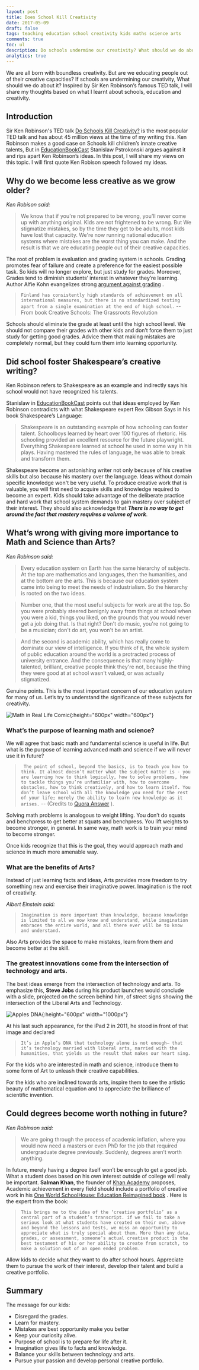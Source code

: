 ```yaml
---
layout: post
title: Does School Kill Creativity
date: 2017-05-09
draft: false
tags: teaching education school creativity kids maths science arts
comments: true
toc: ul
description: Do schools undermine our creativity? What should we do about it? Inspired by Sir Ken Robinson’s famous TED talk, I will share my thoughts based on what I learnt about education and creativity.
analytics: true
---
```


We are all born with boundless creativity. But are we educating people out of their creative capacities? If schools are undermining our creativity,  What should we do about it? Inspired by Sir Ken Robinson’s famous TED talk,  I will share my thoughts based on what I learnt about schools, education and creativity.

## Introduction
Sir Ken Robinson's TED talk [Do Schools Kill Creativity?](https://www.ted.com/talks/ken_robinson_says_schools_kill_creativity) is the most popular TED talk and has about 45 million views at the time of my writing this. Ken Robinson makes a good case on Schools kill children’s innate creative talents, But in [EducationBookCast](http://educationbookcast.libsyn.com/podcast/42-do-schools-kill-creativity-by-sir-ken-robinson) Stanislaw Pstrokonski argues against it and rips apart Ken Robinson’s ideas. In this post, I will share my views on this topic. I will first quote Ken Robison speech followed my ideas.
<br>

## Why do we become less creative as we grow older?
*Ken Robison said:*

> We know that if you're not prepared to be wrong, you'll never come up with anything original. Kids are not frightened to be wrong. But We stigmatize mistakes, so by the time they get to be adults, most kids have lost that capacity. We're now running national education systems where mistakes are the worst thing you can make. And the result is that we are educating people out of their creative capacities.  

The root of problem is evaluation and grading system in schools. Grading promotes fear of failure and  create a preference for the easiest possible task.  So kids will no longer explore, but just study for grades.  Moreover,  Grades tend to diminish students’ interest in whatever they’re learning. Author Alfie Kohn evangelizes strong [argument against grading](http://www.alfiekohn.org/article/case-grades/) .

> `Finland has consistently high standards of achievement on all international measures, but there is no standardized testing apart from a single examination at the end of high school.` -- From book Creative Schools: The Grassroots Revolution


Schools should eliminate the grade at least until the high school level. We should not  compare their grades with other kids and don’t force them to just study for getting good grades.  Advice them that making mistakes are completely normal, but they could turn them into learning opportunity.

## Did school foster Shakespeare’s creative writing?
Ken Robinson refers to Shakespeare as an example and indirectly says his school would not have recognized his talents.

Stanislaw in  [EducationBookCast](http://educationbookcast.libsyn.com/podcast/42-do-schools-kill-creativity-by-sir-ken-robinson)  points out that ideas employed by  Ken Robinson contradicts with what Shakespeare expert Rex Gibson Says in his book Shakespeare’s Language:

> Shakespeare is an outstanding example of how schooling can foster talent. Schoolboys learned by heart over 100 figures of rhetoric. His schooling provided an excellent resource for the future playwright. Everything Shakespeare learned at school he used in some way in his plays. Having mastered the rules of language, he was able to break and transform them.   

Shakespeare become an astonishing writer not only because of his creative skills but also because his mastery over the language. Ideas without domain specific knowledge won't be very useful. To produce creative work that is valuable, you will first need to acquire skills and knowledge required to become an expert. Kids should take advantage of the deliberate practice and hard work that school system demands to gain mastery over subject of their interest. They should also acknowledge that ***There is no way to get around the fact that mastery requires a volume of work***.

## What’s wrong with giving more importance to Math and Science than Arts?
*Ken Robinson said:*

> Every education system on Earth has the same hierarchy of subjects. At the top are mathematics and languages, then the humanities, and at the bottom are the arts.  This is because our education system came into being to meet the needs of industrialism. So the hierarchy is rooted on the two ideas.  

> Number one, that the most useful subjects for work are at the top. So you were probably steered benignly away from things at school when you were a kid, things you liked, on the grounds that you would never get a job doing that. Is that right? Don't do music, you're not going to be a musician; don't do art, you won't be an artist.  

> And the second is academic ability, which has really come to dominate our view of intelligence. If you think of it, the whole system of public education around the world is a protracted process of university entrance. And the consequence is that many highly-talented, brilliant, creative people think they're not, because the thing they were good at at school wasn't valued, or was actually stigmatized.   

Genuine points. This is the most important concern of our education system for many of us. Let’s try to understand the significance of these subjects for creativity.

![Math in Real Life Comic](https://raw.githubusercontent.com/erajasekar/blog-jekyll/master/assets/images/school-kill-creativity/math-comic.png){:height="600px" width="600px"}

### What’s the purpose of learning math and science?

We will agree that basic math and fundamental science is useful in life. But what is the purpose of learning advanced math and science if we will never use it in future?

> `
The point of school, beyond the basics, is to teach you how to think. It almost doesn’t matter what the subject matter is - you are learning how to think logically, how to solve problems, how to tackle things you’re unfamiliar with, how to overcome obstacles, how to think creatively, and how to learn itself. You don’t leave school with all the knowledge you need for the rest of your life; merely the ability to learn new knowledge as it arises.` -- (Credits to [Quora Answer](https://www.quora.com/Why-must-we-learn-advanced-math-college-algebra-trigonometry-when-most-of-us-wont-actually-use-it/answer/Jesse-Richards?srid=tP0b) ).

Solving math problems is analogous to weight lifting. You don’t do squats and benchpress to get better at squats and benchpress. You lift weights to become stronger, in general. In same way, math work is to train your mind to become stronger.

Once kids recognize that this is the goal, they would approach math and science in much more amenable way.

### What are the benefits of Arts?

Instead of just learning facts and ideas, Arts provides more freedom to try something new and exercise their imaginative power. Imagination is the root of creativity.

*Albert Einstein said:*

> `Imagination is more important than knowledge, because knowledge is limited to all we now know and understand, while imagination embraces the entire world, and all there ever will be to know and understand.`

Also Arts provides the space to make mistakes, learn from them and become better at the skill.  

### The greatest innovations come from the intersection of technology and arts.

The best ideas emerge from the intersection of technology and arts.  To emphasize this,  **Steve Jobs** during his product launches would conclude with a slide, projected on the screen behind him, of street signs showing the intersection of the Liberal Arts and Technology.

![Apples DNA](https://raw.githubusercontent.com/erajasekar/blog-jekyll/master/assets/images/school-kill-creativity/Apples_DNA.png){:height="600px" width="1000px"}

At his last such appearance, for the iPad 2 in 2011, he stood in front of that image and declared

> `It’s in Apple’s DNA that technology alone is not enough— that it’s technology married with liberal arts, married with the humanities, that yields us the result that makes our heart sing.`  

For the kids who are interested in math and science, introduce them to some form of Art to unleash their creative capabilities.

For the kids who are inclined towards arts, inspire them to see the artistic beauty of mathematical equation and to appreciate the brilliance of scientific invention.

## Could degrees become worth nothing in future?
*Ken Robinson said:*

> We are going through the process of academic inflation, where you would now need a masters or even PhD for the job that required undergraduate degree previously. Suddenly, degrees aren’t worth anything.  

In future, merely having a degree itself won’t be enough to get a good job. What a student does based on his own interest  outside of college will really be important. **Salman Khan**, the founder of [Khan Academy](https://www.khanacademy.org/) proposes, Academic achievement in every field should include a portfolio of creative work in his [One World SchoolHouse: Education Reimagined book](http://www.amazon.com/The-One-World-Schoolhouse-Reimagined/dp/1455508381/) . Here is the expert from the book:

> `This brings me to the idea of the ‘creative portfolio’ as a central part of a student’s transcript. if we fail to take a serious look at what students have created on their own, above and beyond the lessons and tests, we miss an opportunity to appreciate what is truly special about them. More than any data, grades, or assessment, someone’s actual creative product is the best testament of his or her ability to create from scratch, to make a solution out of an open ended problem.  `

Allow kids to decide what they want to do after school hours. Appreciate them to pursue the work of their interest, develop their talent and build a creative portfolio.

## Summary

The message for our kids:

* Disregard the grades.
* Learn for mastery.
* Mistakes are best opportunity make you better
* Keep your curiosity alive.
* Purpose of school is to prepare for life after it.
* Imagination gives life to facts and knowledge.
* Balance your skills between technology and arts.
* Pursue your passion and develop personal creative portfolio.
